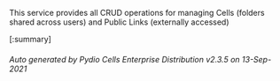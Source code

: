 






This service provides all CRUD operations for managing Cells (folders shared across users) and Public Links (externally accessed)

[:summary]

###### Auto generated by Pydio Cells Enterprise Distribution v2.3.5 on 13-Sep-2021
